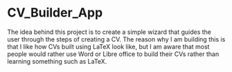 # CV_Builder_App
The idea behind this project is to create a simple wizard that guides the user through the steps of creating a CV. The reason why I am building this is that I like how CVs built using LaTeX look like, but I am aware that most people would rather use Word or Libre office to build their CVs rather than learning something such as LaTeX.
